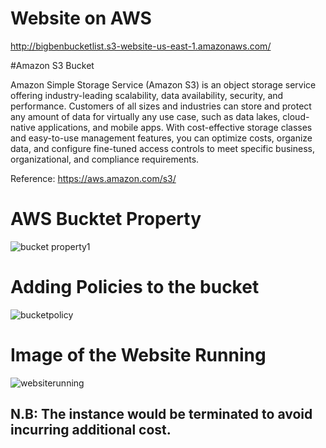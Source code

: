 ﻿# Website on AWS

http://bigbenbucketlist.s3-website-us-east-1.amazonaws.com/

#Amazon S3 Bucket

Amazon Simple Storage Service (Amazon S3) is an object storage service offering industry-leading scalability, data availability, security, and performance. Customers of all sizes and industries can store and protect any amount of data for virtually any use case, such as data lakes, cloud-native applications, and mobile apps. With cost-effective storage classes and easy-to-use management features, you can optimize costs, organize data, and configure fine-tuned access controls to meet specific business, organizational, and compliance requirements.

Reference: https://aws.amazon.com/s3/

# AWS Bucktet Property
![bucket property1](https://github.com/Benn1440/websiteonAWS/assets/67696393/d70ffaed-bb1a-4ab1-89ff-0df6c24a8292)

# Adding Policies to the bucket
![bucketpolicy](https://github.com/Benn1440/websiteonAWS/assets/67696393/f6e18449-9d94-4324-87d1-1b61bf535f3c)

# Image of the Website Running
![websiterunning](https://github.com/Benn1440/websiteonAWS/assets/67696393/aa9c6106-b453-4c3d-b3a1-2daf4f759f18)


## N.B: The instance would be terminated to avoid incurring additional cost.
